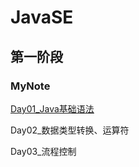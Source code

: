 # JavaSE

## 第一阶段

### MyNote

[Day01_Java基础语法](C:\Users\Symon\Desktop\JavaSE\MyNote\Day01_Java基础语法.xmind)

Day02_数据类型转换、运算符

Day03_流程控制

